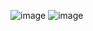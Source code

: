 ![image](https://github.com/adamczycha/Excel-PowerBI/assets/95883771/fe7e1e28-ebd4-4e26-abd1-6c715423f19e)
![image](https://github.com/adamczycha/Excel-PowerBI/assets/95883771/8199e912-6942-459a-a2aa-6e32ac596643)

